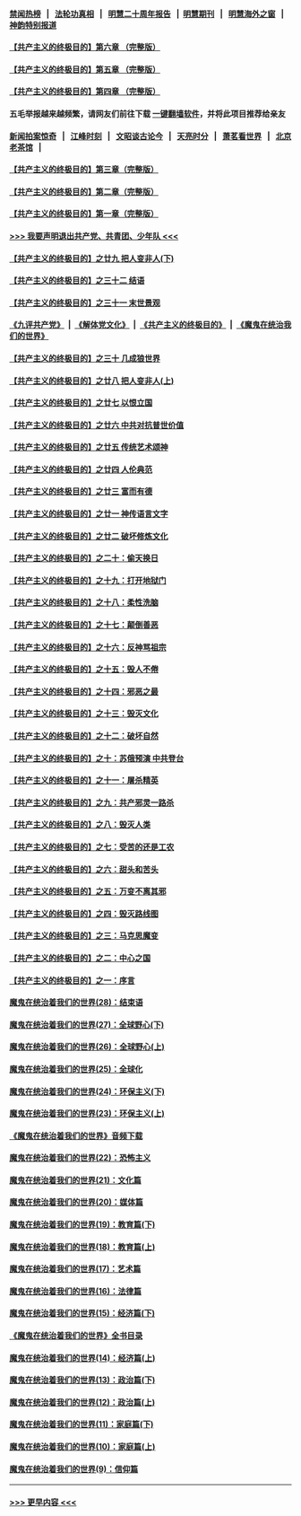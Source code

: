 #### [禁闻热榜](热点新闻.md?=0)  &nbsp;&nbsp;|&nbsp;&nbsp; [法轮功真相](https://github.com/gfw-breaker/truth/blob/master/README.md?=0) &nbsp;&nbsp;|&nbsp;&nbsp; [明慧二十周年报告](https://github.com/gfw-breaker/mh-reports/blob/master/README.md?=0) &nbsp;&nbsp;|&nbsp;&nbsp;[明慧期刊](https://github.com/gfw-breaker/mh-qikan) &nbsp;&nbsp;|&nbsp;&nbsp; [明慧海外之窗](https://github.com/gfw-breaker/mh-news/blob/master/README.md?=0) &nbsp;&nbsp;|&nbsp;&nbsp; [神韵特别报道](https://github.com/gfw-breaker/mh-news/blob/master/shenyun.md?=0)
#### [【共产主义的终极目的】第六章 （完整版）](../pages/nsc422/n11428913.md?t=03100603) 
#### [【共产主义的终极目的】第五章 （完整版）](../pages/nsc422/n11428912.md?t=03100603) 
#### [【共产主义的终极目的】第四章 （完整版）](../pages/nsc422/n11428907.md?t=03100603) 
#### 五毛举报越来越频繁，请网友们前往下载 [一键翻墙软件](https://github.com/gfw-breaker/ssr-accounts)，并将此项目推荐给亲友
#### [新闻拍案惊奇](https://github.com/gfw-breaker/banned-news/blob/master/pages/link4.md) &nbsp;&nbsp;|&nbsp;&nbsp; [江峰时刻](https://github.com/gfw-breaker/banned-news/blob/master/pages/link4.md) &nbsp;&nbsp;|&nbsp;&nbsp; [文昭谈古论今](https://github.com/gfw-breaker/banned-news/blob/master/pages/link4.md) &nbsp;&nbsp;|&nbsp;&nbsp; [天亮时分](https://github.com/gfw-breaker/banned-news/blob/master/pages/link4.md) &nbsp;&nbsp;|&nbsp;&nbsp; [萧茗看世界](https://github.com/gfw-breaker/banned-news/blob/master/pages/link4.md) &nbsp;&nbsp;|&nbsp;&nbsp; [北京老茶馆](https://github.com/gfw-breaker/banned-news/blob/master/pages/link4.md) &nbsp;&nbsp;|&nbsp;&nbsp; 
#### [【共产主义的终极目的】第三章（完整版）](../pages/nsc422/n11428848.md?t=03100603) 
#### [【共产主义的终极目的】第二章（完整版）](../pages/nsc422/n11428831.md?t=03100603) 
#### [【共产主义的终极目的】第一章（完整版）](../pages/nsc422/n11417651.md?t=03100603) 
#### [>>> 我要声明退出共产党、共青团、少年队 <<<](https://github.com/begood0513/goodnews/blob/master/quit/letter.md) 
#### [【共产主义的终极目的】之廿九 把人变非人(下)](../pages/nsc422/n11344140.md?t=03100603) 
#### [【共产主义的终极目的】之三十二 结语](../pages/nsc422/n11360535.md?t=03100603) 
#### [【共产主义的终极目的】之三十一 末世景观](../pages/nsc422/n11351129.md?t=03100603) 
#### [《九评共产党》](https://github.com/begood0513/9ping.md/blob/master/README.md) &nbsp;|&nbsp; [《解体党文化》](../../../../jtdwh.md/blob/master/README.md)  &nbsp;|&nbsp; [《共产主义的终极目的》](../../../../gczydzjmd.md/blob/master/README.md) &nbsp;|&nbsp; [《魔鬼在统治我们的世界》](../../../../mgztzwmdsj.md/blob/master/README.md) 
#### [【共产主义的终极目的】之三十 几成狼世界](../pages/nsc422/n11348280.md?t=03100603) 
#### [【共产主义的终极目的】之廿八 把人变非人(上)](../pages/nsc422/n11340492.md?t=03100603) 
#### [【共产主义的终极目的】之廿七 以恨立国](../pages/nsc422/n11336944.md?t=03100603) 
#### [【共产主义的终极目的】之廿六 中共对抗普世价值](../pages/nsc422/n11324785.md?t=03100603) 
#### [【共产主义的终极目的】之廿五 传统艺术颂神](../pages/nsc422/n11296396.md?t=03100603) 
#### [【共产主义的终极目的】之廿四 人伦典范](../pages/nsc422/n11296397.md?t=03100603) 
#### [【共产主义的终极目的】之廿三 富而有德](../pages/nsc422/n11283598.md?t=03100603) 
#### [【共产主义的终极目的】之廿一 神传语言文字](../pages/nsc422/n11263265.md?t=03100603) 
#### [【共产主义的终极目的】之廿二 破坏修炼文化](../pages/nsc422/n11245728.md?t=03100603) 
#### [【共产主义的终极目的】之二十：偷天换日](../pages/nsc422/n11238846.md?t=03100603) 
#### [【共产主义的终极目的】之十九：打开地狱门](../pages/nsc422/n11206376.md?t=03100603) 
#### [【共产主义的终极目的】之十八：柔性洗脑](../pages/nsc422/n11199994.md?t=03100603) 
#### [【共产主义的终极目的】之十七：颠倒善恶](../pages/nsc422/n11179782.md?t=03100603) 
#### [【共产主义的终极目的】之十六：反神骂祖宗](../pages/nsc422/n11166798.md?t=03100603) 
#### [【共产主义的终极目的】之十五：毁人不倦](../pages/nsc422/n11166792.md?t=03100603) 
#### [【共产主义的终极目的】之十四：邪恶之最](../pages/nsc422/n11150249.md?t=03100603) 
#### [【共产主义的终极目的】之十三：毁灭文化](../pages/nsc422/n11135227.md?t=03100603) 
#### [【共产主义的终极目的】之十二：破坏自然](../pages/nsc422/n11135214.md?t=03100603) 
#### [【共产主义的终极目的】之十：苏俄预演 中共登台](../pages/nsc422/n11118424.md?t=03100603) 
#### [【共产主义的终极目的】之十一：屠杀精英](../pages/nsc422/n11118442.md?t=03100603) 
#### [【共产主义的终极目的】之九：共产邪灵一路杀](../pages/nsc422/n11114139.md?t=03100603) 
#### [【共产主义的终极目的】之八：毁灭人类](../pages/nsc422/n11108503.md?t=03100603) 
#### [【共产主义的终极目的】之七：受苦的还是工农](../pages/nsc422/n11101809.md?t=03100603) 
#### [【共产主义的终极目的】之六：甜头和苦头](../pages/nsc422/n11096971.md?t=03100603) 
#### [【共产主义的终极目的】之五：万变不离其邪](../pages/nsc422/n11091285.md?t=03100603) 
#### [【共产主义的终极目的】之四：毁灭路线图](../pages/nsc422/n11086284.md?t=03100603) 
#### [【共产主义的终极目的】之三：马克思魔变](../pages/nsc422/n11061941.md?t=03100603) 
#### [【共产主义的终极目的】之二：中心之国](../pages/nsc422/n11047728.md?t=03100603) 
#### [【共产主义的终极目的】之一：序言](../pages/nsc422/n11086077.md?t=03100603) 
#### [魔鬼在统治着我们的世界(28)：结束语](../pages/nsc422/n10936246.md?t=03100603) 
#### [魔鬼在统治着我们的世界(27)：全球野心(下)](../pages/nsc422/n10928319.md?t=03100603) 
#### [魔鬼在统治着我们的世界(26)：全球野心(上)](../pages/nsc422/n10900318.md?t=03100603) 
#### [魔鬼在统治着我们的世界(25)：全球化](../pages/nsc422/n10788205.md?t=03100603) 
#### [魔鬼在统治着我们的世界(24)：环保主义(下)](../pages/nsc422/n10695307.md?t=03100603) 
#### [魔鬼在统治着我们的世界(23)：环保主义(上)](../pages/nsc422/n10688613.md?t=03100603) 
#### [《魔鬼在统治着我们的世界》音频下载](../pages/nsc422/n10635553.md?t=03100603) 
#### [魔鬼在统治着我们的世界(22)：恐怖主义](../pages/nsc422/n10614727.md?t=03100603) 
#### [魔鬼在统治着我们的世界(21)：文化篇](../pages/nsc422/n10597706.md?t=03100603) 
#### [魔鬼在统治着我们的世界(20)：媒体篇](../pages/nsc422/n10586579.md?t=03100603) 
#### [魔鬼在统治着我们的世界(19)：教育篇(下)](../pages/nsc422/n10564808.md?t=03100603) 
#### [魔鬼在统治着我们的世界(18)：教育篇(上)](../pages/nsc422/n10526970.md?t=03100603) 
#### [魔鬼在统治着我们的世界(17)：艺术篇](../pages/nsc422/n10499093.md?t=03100603) 
#### [魔鬼在统治着我们的世界(16)：法律篇](../pages/nsc422/n10485969.md?t=03100603) 
#### [魔鬼在统治着我们的世界(15)：经济篇(下)](../pages/nsc422/n10469975.md?t=03100603) 
#### [《魔鬼在统治着我们的世界》全书目录](../pages/nsc422/n10464261.md?t=03100603) 
#### [魔鬼在统治着我们的世界(14)：经济篇(上)](../pages/nsc422/n10457370.md?t=03100603) 
#### [魔鬼在统治着我们的世界(13)：政治篇(下)](../pages/nsc422/n10448270.md?t=03100603) 
#### [魔鬼在统治着我们的世界(12)：政治篇(上)](../pages/nsc422/n10444576.md?t=03100603) 
#### [魔鬼在统治着我们的世界(11)：家庭篇(下)](../pages/nsc422/n10440961.md?t=03100603) 
#### [魔鬼在统治着我们的世界(10)：家庭篇(上)](../pages/nsc422/n10435448.md?t=03100603) 
#### [魔鬼在统治着我们的世界(9)：信仰篇](../pages/nsc422/n10432159.md?t=03100603) 

----
#### [ >>> 更早内容 <<< ](../indexes/nsc422-earlier.md)

